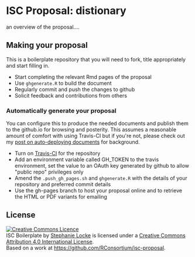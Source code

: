 # ISC Proposal: distionary

an overview of the proposal....

## Making your proposal
This is a boilerplate repository that you will need to fork, title appropriately and start filling in.

- Start completing the relevant Rmd pages of the proposal
- Use `ghgenerate.R` to build the document
- Regularly commit and push the changes to github
- Solicit feedback and contributions from others

### Automatically generate your proposal
You can configure this to produce the needed documents and publish them to the github.io for browsing and posterity. This assumes a reasonable amount of comfort with using Travis-CI but if you're not, please check out my [post on auto-deploying documents](http://itsalocke.com/automated-documentation-hosting-on-github-via-travis-ci/) for background.

- Turn on [Travis-CI](https://travis-ci.org) for the repository
- Add an environment variable called GH_TOKEN to the travis environment, set the value to an OAuth key generated by github to allow "public repo" privileges only
- Amend the `.push_gh_pages.sh` and `ghgenerate.R` with the details of your repository and preferred commit details
- Use the gh-pages branch to host your proposal online and to retrieve the HTML or PDF variants for emailing


## License
<a rel="license" href="http://creativecommons.org/licenses/by/4.0/"><img alt="Creative Commons Licence" style="border-width:0" src="https://i.creativecommons.org/l/by/4.0/88x31.png" /></a><br /><span xmlns:dct="http://purl.org/dc/terms/" property="dct:title">ISC Boilerplate</span> by <a xmlns:cc="http://creativecommons.org/ns#" href="https://github.com/stephlocke" property="cc:attributionName" rel="cc:attributionURL">Stephanie Locke</a> is licensed under a <a rel="license" href="http://creativecommons.org/licenses/by/4.0/">Creative Commons Attribution 4.0 International License</a>.<br />Based on a work at <a xmlns:dct="http://purl.org/dc/terms/" href="https://github.com/RConsortium/isc-proposal" rel="dct:source">https://github.com/RConsortium/isc-proposal</a>.
